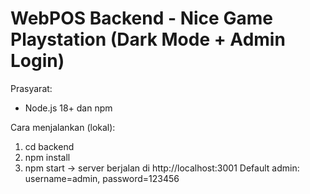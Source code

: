 WebPOS Backend - Nice Game Playstation (Dark Mode + Admin Login)
=================================================================
Prasyarat:
- Node.js 18+ dan npm

Cara menjalankan (lokal):
1. cd backend
2. npm install
3. npm start
   -> server berjalan di http://localhost:3001
Default admin: username=admin, password=123456

